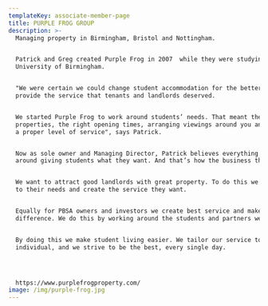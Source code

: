 ```yaml
---
templateKey: associate-member-page
title: PURPLE FROG GROUP
description: >-
  Managing property in Birmingham, Bristol and Nottingham.


  Patrick and Greg created Purple Frog in 2007  while they were studying at the
  University of Birmingham.


  "We were certain we could change student accommodation for the better and
  provide the service that tenants and landlords deserved.


  We started Purple Frog to work around students’ needs. That meant the right
  properties, the right opening times, arranging viewings around you and giving
  a proper level of service", says Patrick.


  Now as sole owner and Managing Director, Patrick believes everything is built
  around giving students what they want. And that’s how the business thrives.


  We want to attract good landlords with great property. To do this we also work
  to their needs and create the service they want.


  Equally for PBSA owners and investors we create best service and make a real
  difference. We do this by working around the students and partners we serve.


  By doing this we make student living easier. We tailor our service to every
  individual, and we strive to be the best, every single day.




  https://www.purplefrogproperty.com/
image: /img/purple-frog.jpg
---
```


